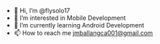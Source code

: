 - 👋 Hi, I’m @flysolo17
- 👀 I’m interested in Mobile Development
- 🌱 I’m currently learning Android Development 
- 📫 How to reach me jmballangca001@gmail.com

